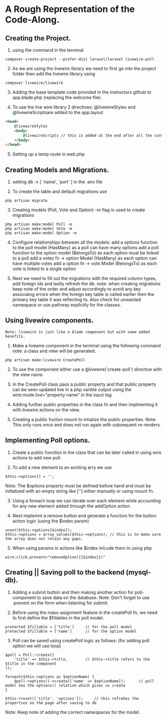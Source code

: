 # A Rough Representation of the Code-Along.

## Creating the Project.

1. using the command in the terminal

```terminal
composer create-project --prefer-dist laravel/laravel livewire-poll
```

2. As we are using the livewire library we need to first go into the project folder then add the livewire library using

```terminal
composer livewire/livewire
```

3. Adding the base template code provided in the instructors github to app.blade.php (replacing the welcome file).

4. To use the live wire library 2 directives: @livewireStyles and @livewireScriptsare added to the app.layout

```html
<head>
    @livewireStyles
    <body>
        @livewireScripts // this is added at the end after all the content
    </body>
</head>
```

5. Setting up a temp route in web.php

## Creating Models and Migrations.

1. setting db -> [ 'name', 'port' ] in the .env file

2. To create the table and default migrations use

```terminal
php artisan migrate
```

3. Creating models (Poll, Vote and Option) -m flag is used to create migrations

```
php artisan make:model Poll -m
php artisan make:model Vote -m
php artisan make:model Option -m
```

4.  Configure relationships between all the models:
    add a options function to the poll model (HasMany) as a poll can have many options
    add a poll function to the option model (BelongsTo) as each option must be linked to a poll
    add a votes fn -> option Model (HasMany) as each option can have multiple votes
    add a option fn -> vote Model (BelongsTo) as each vote is linked to a single option

5.  Next we need to fill out the migrations with the required column types, add foreign ids and lastly refresh the db.
    note: when creating migrations keep note of the order and adjust accordingly to avoid any key associaing errors when the foreign key table is called earlier then the primary key table it was reflecting to. Also check for unwanted namespace or use pathway explicitly for the classes.

## Using livewire components.

    Note: livewire is just like a blade component but with some added benefits.

1. Make a livewire component in the terminal using the following command
   note: a class and view will be generated.

```
php artisan make:livewire CreatePoll
```

2. To use the component either use a @livewire('create-poll') directive with the view name.

3. In the CreatePoll class pass a public property and that public property can be seen updated live in a php varible output using
   the wire:mode.live="property name" in the input tag.

4. Adding further public properties in the class fn and then implmenting it with livewire actions on the view.

5. Creating a public fuction mount to intialize the public properties.
   Note: This only runs once and does not run again with subsequent re-renders.

## Implementing Poll options.

1. Create a public function in the class that can be later called in using wire actions to add new poll.

2. To add a new element to an existing arry we use

```
$this->options[] = '';
```

Note: The $options property must be defined before hand and must be initialized with an empty string like [''] either manually or using mount fn.

3. Using a foreach loop we can iterate over each element while accounting for any new element added through the addOption action

4. Next implemnt a remove button and generate a function for the button action logic (using the $index param)

```
unset($this->options[$index]);
$this->options = array_values($this->options); // this is to make sure the array does not retain any gaps.
```

5. When using params in actions like $index inlcude them in using php

```
wire:click.prevent="removeOption({{$index}})"
```

## Creating || Saving poll to the backend (mysql-db).

1. Adding a submit button and then making another action for poll-component to save data on the database.
   Note: Don't forget to use .prevent on the form when listening for submit.

2. Before using the mass-asignment feature in the createPoll fn, we need to first define the $fillables in the poll model.

```
protected $fillable = ['title']     // for the poll model
protected $fillable = ['name']      // for the option model
```

3. Poll can be saved using createPoll logic as follows: (for adding poll option we will use loop)

```
$poll = Poll::create([
    'title' => $this->title,        // $this->title refers to the $title in the component
]);

foreach($this->options as $optionName) {
    $poll->options()->create(['name' => $optionName]);      // poll model has the options() relation which gives us create
}

$this->reset(['title', 'options']);     // this refrehes the properties on the page after saving to db
```

Note: Keep note of adding the correct namespaces for the model.
